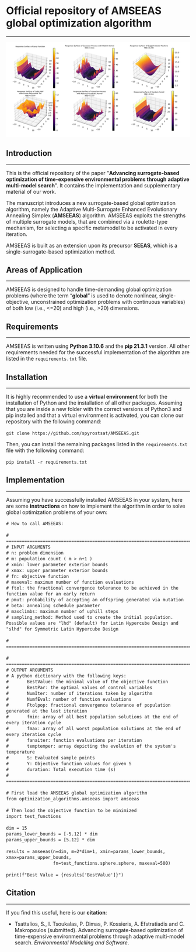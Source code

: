 # Official repository of AMSEEAS global optimization algorithm

___
![Multiple Surrogates Implementation](/pictures/Surrogates_Plots.png)

## Introduction
___
This is the official repository of the paper "**Advancing surrogate-based optimization of time-expensive environmental problems through adaptive multi-model search**". It contains the implementation and supplementary material of our work.

The manuscript introduces a new surrogate-based global optimization algorithm, namely the Adaptive Multi-Surrogate Enhanced Evolutionary Annealing Simplex (**AMSEEAS**) algorithm. AMSEEAS exploits the strengths of multiple surrogate models, that are combined via a roulette-type mechanism, for selecting a specific metamodel to be activated in every iteration.

AMSEEAS is built as an extension upon its precursor **SEEAS**, which is a single-surrogate-based optimization method.

## Areas of Application
___
AMSEEAS is designed to handle time-demanding global optimization problems (where the term “**global**” is
used to denote nonlinear, single-objective, unconstrained optimization problems with continuous variables)
of both low (i.e., <=20) and high (i.e., >20) dimensions.

## Requirements
___

AMSEEAS is written using **Python 3.10.6** and the **pip 21.3.1** version. All other
requirements needed for the successful implementation of the algorithm are listed in the `requirements.txt` file.

## Installation
___
It is highly recommended to use a **virtual environment** for both the installation of Python and the installation of all other
packages. Assuming that you are inside a new folder with the correct versions of Python3 and pip installed and that a virtual
environment is activated, you can clone our repository with the following command:

`git clone https://github.com/spyrostsat/AMSEEAS.git`

Then, you can install the remaining packages listed in the `requirements.txt` file with the following command:

`pip install -r requirements.txt`


## Implementation
___
Assuming you have successfully installed AMSEEAS in your system, here are some **instructions** on how to implement the algorithm
in order to solve global optimization problems of your own:  

```
# How to call AMSEEAS:

# ====================================================================================================
# INPUT ARGUMENTS
# n: problem dimension
# m: population count ( m > n+1 )
# xmin: lower parameter exterior bounds
# xmax: upper parameter exterior bounds
# fn: objective function
# maxeval: maximum number of function evaluations
# ftol: the fractional convergence tolerance to be achieved in the function value for an early return
# pmut: probability of accepting an offspring generated via mutation
# beta: annealing schedule parameter
# maxclimbs: maximum number of uphill steps
# sampling_method: Method used to create the initial population. Possible values are "lhd" (default) for Latin Hypercube Design and "slhd" for Symmetric Latin Hypercube Design

# ====================================================================================================

# ====================================================================================================
# OUTPUT ARGUMENTS
# A python dictionary with the following keys:
#       BestValue: the minimal value of the objective function
#       BestPar: the optimal values of control variables
#       NumIter: number of iterations taken by algorithm
#       NumfEval: number of function evaluations
#       Ftolpop: fractional convergence tolerance of population generated at the last iteration
#       fmin: array of all best population solutions at the end of every iteration cycle
#       fmax: array of all worst population solutions at the end of every iteration cycle
#       fanaiter: function evaluations per iteration
#       temptemper: array depicting the evolution of the system's temperature
#       S: Evaluated sample points
#       Y: Objective function values for given S
#       duration: Total execution time (s)
# ====================================================================================================

# First load the AMSEEAS global optimization algorithm
from optimization_algorithms.amseeas import amseeas

# Then load the objective function to be minimized
import test_functions

dim = 15
params_lower_bounds = [-5.12] * dim
params_upper_bounds = [5.12] * dim

results = amseeas(n=dim, m=2*dim+1, xmin=params_lower_bounds, xmax=params_upper_bounds,
                  fn=test_functions.sphere.sphere, maxeval=500)

print(f"Best Value = {results['BestValue']}")
```

## Citation
___
If you find this useful, here is our **citation**:

* Tsattalios, S., I. Tsoukalas, P. Dimas, P. Kossieris, A. Efstratiadis and C. Makropoulos (submitted). Advancing surrogate-based optimization of time-expensive environmental problems through adaptive multi-model search. *Environmental Modelling and Software*.

